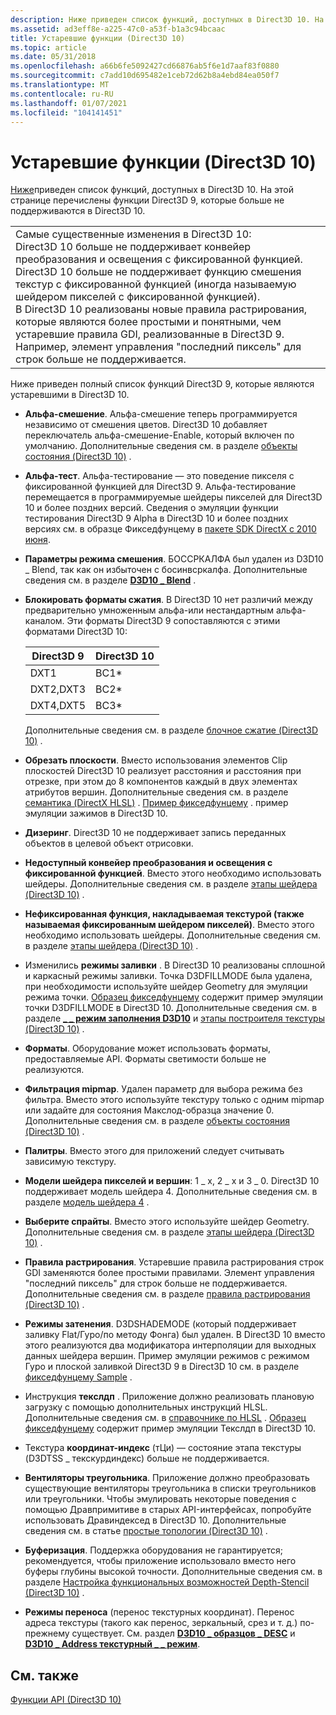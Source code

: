 ```yaml
---
description: Ниже приведен список функций, доступных в Direct3D 10. На этой странице перечислены функции Direct3D 9, которые больше не поддерживаются в Direct3D 10.
ms.assetid: ad3eff8e-a225-47c0-a53f-b1a3c94bcaac
title: Устаревшие функции (Direct3D 10)
ms.topic: article
ms.date: 05/31/2018
ms.openlocfilehash: a66b6fe5092427cd66876ab5f6e1d7aaf83f0880
ms.sourcegitcommit: c7add10d695482e1ceb72d62b8a4ebd84ea050f7
ms.translationtype: MT
ms.contentlocale: ru-RU
ms.lasthandoff: 01/07/2021
ms.locfileid: "104141451"
---
```

# <a name="deprecated-features-direct3d-10"></a>Устаревшие функции (Direct3D 10)

[Ниже](d3d10-graphics-programming-guide-api-features.md)приведен список функций, доступных в Direct3D 10. На этой странице перечислены функции Direct3D 9, которые больше не поддерживаются в Direct3D 10.



|                                                                                                                                                                                                                                                                                                                                                                                                                                                                                                                       |
|-----------------------------------------------------------------------------------------------------------------------------------------------------------------------------------------------------------------------------------------------------------------------------------------------------------------------------------------------------------------------------------------------------------------------------------------------------------------------------------------------------------------------|
| Самые существенные изменения в Direct3D 10:<br/> Direct3D 10 больше не поддерживает конвейер преобразования и освещения с фиксированной функцией.<br/> Direct3D 10 больше не поддерживает функцию смешения текстур с фиксированной функцией (иногда называемую шейдером пикселей с фиксированной функцией).<br/> В Direct3D 10 реализованы новые правила растрирования, которые являются более простыми и понятными, чем устаревшие правила GDI, реализованные в Direct3D 9. Например, элемент управления "последний пиксель" для строк больше не поддерживается.<br/> |



 

Ниже приведен полный список функций Direct3D 9, которые являются устаревшими в Direct3D 10.

-   **Альфа-смешение**. Альфа-смешение теперь программируется независимо от смешения цветов. Direct3D 10 добавляет переключатель альфа-смешение-Enable, который включен по умолчанию. Дополнительные сведения см. в разделе [объекты состояния (Direct3D 10)](d3d10-graphics-programming-guide-api-features-state-objects.md) .
-   **Альфа-тест**. Альфа-тестирование — это поведение пикселя с фиксированной функцией для Direct3D 9. Альфа-тестирование перемещается в программируемые шейдеры пикселей для Direct3D 10 и более поздних версий. Сведения о эмуляции функции тестирования Direct3D 9 Alpha в Direct3D 10 и более поздних версиях см. в образце Фикседфунцему в [пакете SDK DirectX с 2010 июня](https://www.microsoft.com/download/en/details.aspx?id=6812).
-   **Параметры режима смешения**. БОССРКАЛФА был удален из D3D10 \_ Blend, так как он избыточен с босинвсркалфа. Дополнительные сведения см. в разделе [**D3D10 \_ Blend**](/windows/desktop/api/D3D10/ne-d3d10-d3d10_blend) .
-   **Блокировать форматы сжатия**. В Direct3D 10 нет различий между предварительно умноженным альфа-или нестандартным альфа-каналом. Эти форматы Direct3D 9 сопоставляются с этими форматами Direct3D 10: 

    | Direct3D 9 | Direct3D 10 |
    |------------|-------------|
    | DXT1       | BC1\*       |
    | DXT2,DXT3  | BC2\*       |
    | DXT4,DXT5  | BC3\*       |

    

     

    Дополнительные сведения см. в разделе [блочное сжатие (Direct3D 10)](d3d10-graphics-programming-guide-resources-block-compression.md) .

-   **Обрезать плоскости**. Вместо использования элементов Clip плоскостей Direct3D 10 реализует расстояния и расстояния при отрезке, при этом до 8 компонентов каждый в двух элементах атрибутов вершин. Дополнительные сведения см. в разделе [семантика (DirectX HLSL)](../direct3dhlsl/dx-graphics-hlsl-semantics.md) . [Пример фикседфунцему](https://msdn.microsoft.com/library/Ee416406(v=VS.85).aspx) . пример эмуляции зажимов в Direct3D 10.
-   **Дизеринг**. Direct3D 10 не поддерживает запись переданных объектов в целевой объект отрисовки.
-   **Недоступный конвейер преобразования и освещения с фиксированной функцией**. Вместо этого необходимо использовать шейдеры. Дополнительные сведения см. в разделе [этапы шейдера (Direct3D 10)](/previous-versions//bb205146(v=vs.85)) .
-   **Нефиксированная функция, накладываемая текстурой (также называемая фиксированным шейдером пикселей)**. Вместо этого необходимо использовать шейдеры. Дополнительные сведения см. в разделе [этапы шейдера (Direct3D 10)](/previous-versions//bb205146(v=vs.85)) .
-   Изменились **режимы заливки** . В Direct3D 10 реализованы сплошной и каркасный режимы заливки. Точка D3DFILLMODE была удалена, при необходимости используйте шейдер Geometry для эмуляции режима точки. [Образец фикседфунцему](https://msdn.microsoft.com/library/Ee416406(v=VS.85).aspx) содержит пример эмуляции точки D3DFILLMODE в Direct3D 10. Дополнительные сведения см. в разделе [**\_ \_ режим заполнения D3D10**](/windows/desktop/api/D3D10/ne-d3d10-d3d10_fill_mode) и [этапы построителя текстуры (Direct3D 10)](/previous-versions//bb205146(v=vs.85)) .
-   **Форматы**. Оборудование может использовать форматы, предоставляемые API. Форматы светимости больше не реализуются.
-   **Фильтрация mipmap**. Удален параметр для выбора режима без фильтра. Вместо этого используйте текстуру только с одним mipmap или задайте для состояния Макслод-образца значение 0. Дополнительные сведения см. в разделе [объекты состояния (Direct3D 10)](d3d10-graphics-programming-guide-api-features-state-objects.md) .
-   **Палитры**. Вместо этого для приложений следует считывать зависимую текстуру.
-   **Модели шейдера пикселей и вершин**: 1 \_ x, 2 \_ x и 3 \_ 0. Direct3D 10 поддерживает модель шейдера 4. Дополнительные сведения см. в разделе [модель шейдера 4](../direct3dhlsl/dx-graphics-hlsl-sm4.md) .
-   **Выберите спрайты**. Вместо этого используйте шейдер Geometry. Дополнительные сведения см. в разделе [этапы шейдера (Direct3D 10)](/previous-versions//bb205146(v=vs.85)) .
-   **Правила растрирования**. Устаревшие правила растрирования строк GDI заменяются более простыми правилами. Элемент управления "последний пиксель" для строк больше не поддерживается. Дополнительные сведения см. в разделе [правила растрирования (Direct3D 10)](../direct3d11/d3d10-graphics-programming-guide-rasterizer-stage-rules.md) .
-   **Режимы затенения**. D3DSHADEMODE (который поддерживает заливку Flat/Гуро/по методу Фонга) был удален. В Direct3D 10 вместо этого реализуются два модификатора интерполяции для выходных данных шейдера вершин. Пример эмуляции режимов с режимом Гуро и плоской заливкой Direct3D 9 в Direct3D 10 см. в разделе [фикседфунцему Sample](https://msdn.microsoft.com/library/Ee416406(v=VS.85).aspx) .
-   Инструкция **текслдп** . Приложение должно реализовать плановую загрузку с помощью дополнительных инструкций HLSL. Дополнительные сведения см. в [справочнике по HLSL](../direct3dhlsl/dx-graphics-hlsl-reference.md) . [Образец фикседфунцему](https://msdn.microsoft.com/library/Ee416406(v=VS.85).aspx) содержит пример эмуляции Текслдп в Direct3D 10.
-   Текстура **координат-индекс** (тЦи) — состояние этапа текстуры (D3DTSS \_ текскурдиндекс) больше не поддерживается.
-   **Вентиляторы треугольника**. Приложение должно преобразовать существующие вентиляторы треугольника в списки треугольников или треугольники. Чтобы эмулировать некоторые поведения с помощью Дравпримитиве в старых API-интерфейсах, попробуйте использовать Дравиндексед в Direct3D 10. Дополнительные сведения см. в статье [простые топологии (Direct3D 10)](../direct3d11/d3d10-graphics-programming-guide-primitive-topologies.md) .
-   **Буферизация**. Поддержка оборудования не гарантируется; рекомендуется, чтобы приложение использовало вместо него буферы глубины высокой точности. Дополнительные сведения см. в разделе [Настройка функциональных возможностей Depth-Stencil (Direct3D 10)](../direct3d11/d3d10-graphics-programming-guide-depth-stencil.md) .
-   **Режимы переноса** (перенос текстурных координат). Перенос адреса текстуры (такого как перенос, зеркальный, срез и т. д.) по-прежнему существует. См. раздел [**D3D10 \_ образцов \_ DESC**](/windows/desktop/api/D3D10/ns-d3d10-d3d10_sampler_desc) и [**D3D10 \_ Address текстурный \_ \_ режим**](/windows/desktop/api/D3D10/ne-d3d10-d3d10_texture_address_mode).

## <a name="related-topics"></a>См. также

<dl> <dt>

[Функции API (Direct3D 10)](d3d10-graphics-programming-guide-api-features.md)
</dt> </dl>

 

 
